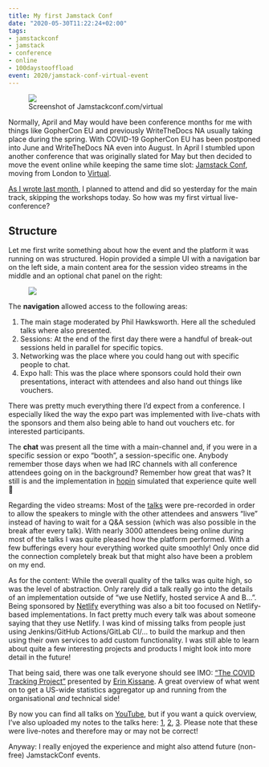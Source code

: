 ```yaml
---
title: My first Jamstack Conf
date: "2020-05-30T11:22:24+02:00"
tags:
- jamstackconf
- jamstack
- conference
- online
- 100daystooffload
event: 2020/jamstack-conf-virtual-event
---
```


<figure><img src="/media/2020/Screenshot%202020-05-29%20at%2010.15.40.png"><figcaption>Screenshot of Jamstackconf.com/virtual</figcaption></figure>

Normally, April and May would have been conference months for me with things like GopherCon EU and previously WriteTheDocs NA usually taking place during the spring. With COVID-19 GopherCon EU has been postponed into June and WriteTheDocs NA even into August. In April I stumbled upon another conference that was originally slated for May but then decided to move the event online while keeping the same time slot: [Jamstack Conf](https://jamstackconf.com/), moving from London to [Virtual](https://jamstackconf.com/virtual/).

[As I wrote last month](https://zerokspot.com/weblog/2020/04/18/jamstackconf-goes-virtual/), I planned to attend and did so yesterday for the main track, skipping the workshops today. So how was my first virtual live-conference?

## Structure

Let me first write something about how the event and the platform it was running on was structured. Hopin provided a simple UI with a navigation bar on the left side, a main content area for the session video streams in the middle and an optional chat panel on the right:

<figure><img src="/media/2020/hopin-elements.png"><figcaption></figcaption></figure>

The **navigation** allowed access to the following areas:
1. The main stage moderated by Phil Hawksworth. Here all the scheduled talks where also presented.
2. Sessions: At the end of the first day there were a handful of break-out sessions held in parallel for specific topics.
3. Networking was the place where you could hang out with specific people to chat.
4. Expo hall: This was the place where sponsors could hold their own presentations, interact with attendees and also hand out things like vouchers.

There was pretty much everything there I’d expect from a conference. I especially liked the way the expo part was implemented with live-chats with the sponsors and them also being able to hand out vouchers etc. for interested participants.

The **chat** was present all the time with a main-channel and, if you were in a specific session or expo “booth”, a session-specific one. Anybody remember those days when we had IRC channels with all conference attendees going on in the background? Remember how great that was? It still is and the implementation in [hopin](https://hopin.to/) simulated that experience quite well 🙂

Regarding the video streams: Most of the [talks](https://jamstackconfvirtual.sched.com/) were pre-recorded in order to allow the speakers to mingle with the other attendees and answers “live” instead of having to wait for a Q&A session (which was also possible in the break after every talk). With nearly 3000 attendees being online during most of the talks I was quite pleased how the platform performed. With a few bufferings every hour everything worked quite smoothly! Only once did the connection completely break but that might also have been a problem on my end.

As for the content: While the overall quality of the talks was quite high, so was the level of abstraction. Only rarely did a talk really go into the details of an implementation outside of “we use Netlify, hosted service A and B…”. Being sponsored by [Netlify](https://www.netlify.com/) everything was also a bit too focused on Netlify-based implementations. In fact pretty much every talk was about someone saying that they use Netlify. I was kind of missing talks from people just using Jenkins/GitHub Actions/GitLab CI/… to build the markup and then using their own services to add custom functionality.  I was still able to learn about quite a few interesting projects and products I might look into more detail in the future! 

That being said, there was one talk everyone should see IMO: [“The COVID Tracking Project”](https://www.youtube.com/watch?v=ryngYoHXNfQ) presented by [Erin Kissane](http://incisive.nu/about/). A great overview of what went on to get a US-wide statistics aggregator up and running from the organisational *and* technical side!

By now you can find all talks on [YouTube](https://www.youtube.com/playlist?list=PL58Wk5g77lF8jzqp_1cViDf-WilJsAvqT), but if you want a quick overview, I’ve also uploaded my notes to the talks here: [1](https://files.zerokspot.com/sketchnotes/jamstackconf-virtual-2020/001.jpg), [2](https://files.zerokspot.com/sketchnotes/jamstackconf-virtual-2020/002.jpg), [3](https://files.zerokspot.com/sketchnotes/jamstackconf-virtual-2020/003.jpg). Please note that these were live-notes and therefore may or may not be correct!

Anyway: I really enjoyed the experience and might also attend future (non-free) JamstackConf events. 
